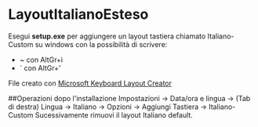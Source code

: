 # LayoutItalianoEsteso
Esegui **setup.exe** per aggiungere un layout tastiera chiamato Italiano-Custom su windows con la possibilità di scrivere:
* ~ con AltGr+ì
* ` con AltGr+'

File creato con [Microsoft Keyboard Layout Creator](https://www.microsoft.com/en-us/download/details.aspx?id=102134)

##Operazioni dopo l'installazione
Impostazioni -> Data/ora e lingua -> (Tab di destra) Lingua -> Italiano -> Opzioni -> Aggiungi Tastiera -> Italiano-Custom 
Sucessivamente rimuovi il layout Italiano default.
